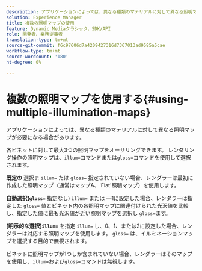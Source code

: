 ```yaml
---
description: アプリケーションによっては、異なる種類のマテリアルに対して異なる照明マップが必要になる場合があります。
solution: Experience Manager
title: 複数の照明マップの使用
feature: Dynamic Mediaクラシック，SDK/API
role: 開発者、業務従事者
translation-type: tm+mt
source-git-commit: f6c97606d7a4209427316d7367013ad9585a5cae
workflow-type: tm+mt
source-wordcount: '180'
ht-degree: 0%

---
```



# 複数の照明マップを使用する{#using-multiple-illumination-maps}

アプリケーションによっては、異なる種類のマテリアルに対して異なる照明マップが必要になる場合があります。

各ビネットに対して最大3つの照明マップをオーサリングできます。 レンダリング操作の照明マップは、`illum=`コマンドまたは`gloss=`コマンドを使用して選択されます。

**既定の** 選択ま `illum=` たは `gloss=` 指定されていない場合、レンダラーは最初に作成した照明マップ（通常はマップA、&#39;Flat&#39;照明マップ）を使用します。

**自動選択(`gloss=`** 指定なし) `illum=` または —1に設定した場合、レンダラーは指定した `gloss=` 値とビネット内の各照明マップに関連付けられた光沢値を比較し、指定した値に最も光沢値が近い照明マップを選択し `gloss=`ます。

**[明示的な選択]`illum=`** を指定 `illum=` し、0、1、または2に設定した場合、レンダラーは対応する照明マップを使用します。 `gloss=` は、イルミネーションマップを選択する目的で無視されます。

ビネットに照明マップが1つしか含まれていない場合、レンダラーはそのマップを使用し、`illum=`および`gloss=`コマンドは無視します。
